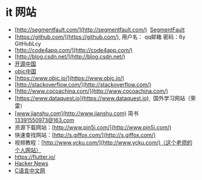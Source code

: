 # it 网站

*   [http://segmentfault.com/](http://segmentfault.com/)  [SegmentFault](http://segmentfault.com/)
*   [https://github.com/](https://github.com/)  用户名： qq邮箱 密码：6y GitHubLcy
*   [http://code4app.com/](http://code4app.com/)
*   [http://blog.csdn.net/](http://blog.csdn.net/)   
*   [开源中国](http://www.oschina.net/)  
*   [objc中国](http://www.objccn.io/)  
*   [https://www.objc.io/](https://www.objc.io/)
*   [http://stackoverflow.com/](http://stackoverflow.com/)
*   [http://www.cocoachina.com/](http://www.cocoachina.com/)
*   [https://www.dataquest.io](https://www.dataquest.io)   国外学习网站（荣雷）
*   [www.jianshu.com](http://www.jianshu.com) 简书 [13391550973@163.com](mailto:13391550973@163.com) 
*   资源下载网站：[http://www.pin5i.com/](http://www.pin5i.com/)
*   快速查找网站：[http://s.giffox.com/](http://s.giffox.com/)
*   视频教程：[http://www.ycku.com/](http://www.ycku.com/)（这个老师的个人网站）
*   https://flutter.io/ 
*   [Hacker News](https://news.ycombinator.com)
*   [C语言中文网](http://c.biancheng.net/)
